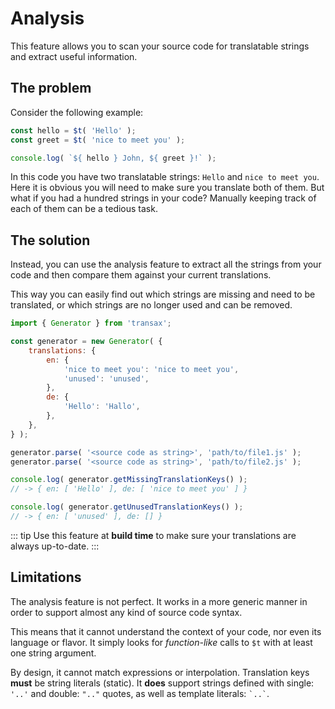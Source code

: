 # Analysis
This feature allows you to scan your source code for translatable strings and extract useful information.

## The problem
Consider the following example:

```js
const hello = $t( 'Hello' );
const greet = $t( 'nice to meet you' );

console.log( `${ hello } John, ${ greet }!` );
```

In this code you have two translatable strings: `Hello` and `nice to meet you`. Here it is obvious you will need to make
sure you translate both of them. But what if you had a hundred strings in your code? Manually keeping track of each of
them can be a tedious task.

## The solution
Instead, you can use the analysis feature to extract all the strings from your code and then compare them against
your current translations.

This way you can easily find out which strings are missing and need to be translated, or which strings are no longer
used and can be removed.

```js
import { Generator } from 'transax';

const generator = new Generator( {
    translations: {
        en: {
            'nice to meet you': 'nice to meet you',
            'unused': 'unused',
        },
        de: {
            'Hello': 'Hallo',
        },
    },
} );

generator.parse( '<source code as string>', 'path/to/file1.js' );
generator.parse( '<source code as string>', 'path/to/file2.js' );

console.log( generator.getMissingTranslationKeys() );
// -> { en: [ 'Hello' ], de: [ 'nice to meet you' ] }

console.log( generator.getUnusedTranslationKeys() );
// -> { en: [ 'unused' ], de: [] }
```

::: tip
Use this feature at **build time** to make sure your translations are always up-to-date.
:::

## Limitations
The analysis feature is not perfect. It works in a more generic manner in order to support almost any kind of
source code syntax.

This means that it cannot understand the context of your code, nor even its language or flavor. It simply looks for
*function-like* calls to `$t` with at least one string argument.

By design, it cannot match expressions or interpolation. Translation keys **must** be string literals (static). It
**does** support strings defined with single: `'..'` and double: `".."` quotes, as well as template
literals: `` `..` ``.
